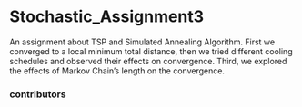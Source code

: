 # Stochastic_Assignment3
An assignment about TSP and Simulated Annealing Algorithm. First we converged to a local minimum total distance, then we tried different cooling schedules and observed their effects on convergence. Third, we explored the effects of Markov Chain’s length on the convergence.

### contributors


